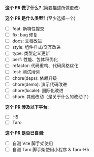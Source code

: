 
<!-- PULL REQUEST TEMPLATE -->
<!-- (Update "[ ]" to "[x]" to check a box) -->

**这个 PR 做了什么?** (简要描述所做更改)

**这个 PR 是什么类型?** (至少选择一个)

- [ ] feat: 新特性提交
- [ ] fix: bug 修复
- [ ] docs: 文档改进
- [ ] style: 组件样式/交互改进
- [ ] type: 类型定义更新
- [ ] perf: 性能、包体积优化
- [ ] refactor: 代码重构、代码风格优化
- [ ] test: 测试用例
- [ ] chore(deps): 依赖升级
- [ ] chore(demo): 演示代码改进
- [ ] chore(locale): 国际化改进
- [ ] chore: 其他改动（是关于什么的改动？）

**这个 PR 涉及以下平台:**

- [ ] H5 
- [ ] Taro 

**这个 PR 是否已自测:**

- [ ] 自测 Vite 脚手架使用 
- [ ] 自测 Taro 脚手架使用小程序 & Taro-H5 
